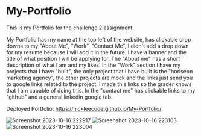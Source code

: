# My-Portfolio

This is my Portfolio for the challenge 2 assignment. 

My Portfolio has my name at the top left of the website, has clickable drop downs to my "About Me", "Work", "Contact Me", I didn't add a drop down for my resume because I will add it in the future. I have a banner and the title of what position I will be applying for. The "About me" has a short description of what I am and my likes. In the "Work" section I have my projects that I have "built", the only project that I have built is the "horiseon marketing agency", the other projects are mock and the links just send you to google links related to the project. I made this links so the grader knows that I am capable of doing this. In the "contact me" has clickable links to my "github" and a general linkedin google tab. 


Deployed Portfolio: https://nickleecode.github.io/My-Portfolio/


![Screenshot 2023-10-16 222917](https://github.com/NickLeeCode/My-Portfolio/assets/78667085/bbaef750-1974-44f3-846c-eab8fe16a161)
![Screenshot 2023-10-16 223103](https://github.com/NickLeeCode/My-Portfolio/assets/78667085/db7d5361-95b4-4860-989f-9bdd1801f39d)
![Screenshot 2023-10-16 223004](https://github.com/NickLeeCode/My-Portfolio/assets/78667085/7cd4bad5-4328-4452-a23b-070a1eb0d370)
